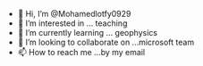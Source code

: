 - 👋 Hi, I’m @Mohamedlotfy0929
- 👀 I’m interested in ... teaching
- 🌱 I’m currently learning ... geophysics
- 💞️ I’m looking to collaborate on ...microsoft team
- 📫 How to reach me ...by my email

<!---
Mohamedlotfy0929/Mohamedlotfy0929 is a ✨ special ✨ repository because its `README.md` (this file) appears on your GitHub profile.
You can click the Preview link to take a look at your changes.
--->
